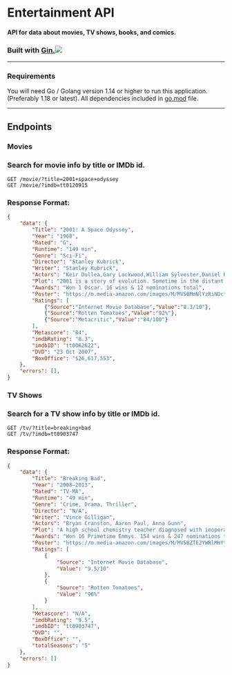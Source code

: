 # Entertainment API
#### API for data about movies, TV shows, books, and comics.

### Built with [Gin.](https://gin-gonic.com/)![](https://www.chetu.com/img/technology-logo/gin-gonic.png)
---
### Requirements
You will need Go / Golang version 1.14 or higher to run this application. (Preferably 1.18 or latest).
All dependencies included in [go.mod](https://github.com/oranges0da/entertainment-api/blob/main/go.mod) file.
___

## Endpoints

### Movies
### Search for movie info by title or IMDb id.
```
GET /movie/?title=2001+space+odyssey
GET /movie/?imdb=tt0120915
```
### Response Format:
```json
{
    "data": {
        "Title": "2001: A Space Odyssey",
        "Year": "1968",
        "Rated": "G",
        "Runtime": "149 min",
        "Genre": "Sci-Fi",
        "Director": "Stanley Kubrick",
        "Writer": "Stanley Kubrick",
        "Actors": "Keir Dullea,Gary Lockwood,William Sylvester,Daniel Richter",
        "Plot": "2001 is a story of evolution. Sometime in the distant past, someone or something nudged evolution by placing a monolith on Earth (presumably elsewhere throughout the universe as well). Evolution then enabled humankind to reach the moon's surface, where yet another monolith is found, one that signals the monolith placers that humankind has evolved that far. Now a race begins between computers (HAL) and human (Bowman) to reach the monolith placers. The winner will achieve the next step in evolution, whatever that may be.",
        "Awards": "Won 1 Oscar. 16 wins & 12 nominations total",
        "Poster": "https://m.media-amazon.com/images/M/MV5BMmNlYzRiNDctZWNhMi00MzI4LThkZTctMTUzMmZkMmFmNThmXkEyXkFqcGdeQXVyNzkwMjQ5NzM@._V1_SX300.jpg",
        "Ratings": [
            {"Source":"Internet Movie Database","Value":"8.3/10"},
            {"Source":"Rotten Tomatoes","Value":"92%"},
            {"Source":"Metacritic","Value":"84/100"}
        ],
        "Metascore": "84",
        "imdbRating": "8.3",
        "imdbID": "tt0062622",
        "DVD": "23 Oct 2007",
        "BoxOffice": "$26,617,553",
    },
    "errors": [],
}
```
### TV Shows
### Search for a TV show info by title or IMDb id.
```
GET /tv/?title=breaking+bad
GET /tv/?imdb=tt0903747
```
### Response Format:
```json
{
    "data": {
        "Title": "Breaking Bad",
        "Year": "2008–2013",
        "Rated": "TV-MA",
        "Runtime": "49 min",
        "Genre": "Crime, Drama, Thriller",
        "Director": "N/A",
        "Writer": "Vince Gilligan",
        "Actors": "Bryan Cranston, Aaron Paul, Anna Gunn",
        "Plot": "A high school chemistry teacher diagnosed with inoperable lung cancer turns to manufacturing and selling methamphetamine in order to secure his family's future.",
        "Awards": "Won 16 Primetime Emmys. 154 wins & 247 nominations total",
        "Poster": "https://m.media-amazon.com/images/M/MV5BZTE2YWRlMmYtOGFkYy00MjcxLWJkNmQtNTJmNTZkZjVhZGE1XkEyXkFqcGdeQXVyMTMzNDExODE5._V1_SX300.jpg",
        "Ratings": [
            {
                "Source": "Internet Movie Database",
                "Value": "9.5/10"
            },
            {
                "Source": "Rotten Tomatoes",
                "Value": "96%"
            }
        ],
        "Metascore": "N/A",
        "imdbRating": "9.5",
        "imdbID": "tt0903747",
        "DVD": "",
        "BoxOffice": "",
        "totalSeasons": "5"
    },
    "errors": []
}
```